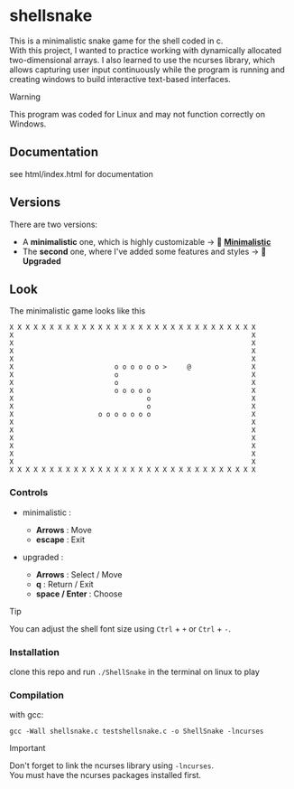 # shellsnake
This is a minimalistic snake game for the shell coded in c.  
With this project, I wanted to practice working with dynamically allocated two-dimensional arrays.
I also learned to use the ncurses library, which allows capturing user input continuously while the program is running and creating windows to build interactive text-based interfaces.
>[!WARNING]
>This program was coded for Linux and may not function correctly on Windows.

## Documentation
see html/index.html for documentation

## Versions

There are two versions:

- A **minimalistic** one, which is highly customizable -> 📁 [**Minimalistic**](https://github.com/tristangnl/shellsnake/tree/main/minimalistic)
- The **second** one, where I've added some features and styles -> **📁 Upgraded**

## Look
The minimalistic game looks like this

```
X X X X X X X X X X X X X X X X X X X X X X X X X X X X X X X  
X                                                           X  
X                                                           X  
X                                                           X  
X                                                           X  
X                         o o o o o o >     @               X  
X                         o                                 X  
X                         o                                 X  
X                         o o o o o                         X  
X                                 o                         X  
X                                 o                         X  
X                     o o o o o o o                         X  
X                                                           X  
X                                                           X  
X                                                           X  
X                                                           X  
X                                                           X  
X                                                           X  
X X X X X X X X X X X X X X X X X X X X X X X X X X X X X X X  
```

### Controls

* minimalistic :
  * **Arrows** : Move
  * **escape** : Exit

* upgraded :
  * **Arrows** : Select / Move
  * **q** : Return / Exit
  * **space / Enter** : Choose

> [!TIP]  
> You can adjust the shell font size using `Ctrl` + `+` or `Ctrl` + `-`.



### Installation
clone this repo and run ```./ShellSnake``` in the terminal on linux to play

### Compilation
with gcc:

```gcc -Wall shellsnake.c testshellsnake.c -o ShellSnake -lncurses```
  
> [!IMPORTANT]  
> Don't forget to link the ncurses library using ```-lncurses```.  
> You must have the ncurses packages installed first.

